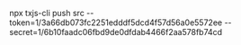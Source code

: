 npx txjs-cli push src --token=1/3a66db073fc2251edddf5dcd4f57d56a0e5572ee --secret=1/6b10faadc06fbd9de0dfdab4466f2aa578fb74cd
